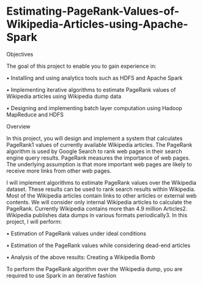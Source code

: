 # Estimating-PageRank-Values-of-Wikipedia-Articles-using-Apache-Spark

Objectives

The goal of this project to enable you to gain experience in:

• Installing and using analytics tools such as HDFS and Apache Spark

• Implementing iterative algorithms to estimate PageRank values of Wikipedia articles using Wikipedia dump data

• Designing and implementing batch layer computation using Hadoop MapReduce and HDFS

Overview

In this project, you will design and implement a system that calculates PageRank1 values of currently available Wikipedia articles. The PageRank algorithm is used by Google Search to rank web pages in their search engine query results. PageRank measures the importance of web pages. The underlying assumption is that more important web pages are likely to receive more links from other web pages.

I will implement algorithms to estimate PageRank values over the Wikipedia dataset. These results can be used to rank search results within Wikipedia. Most of the Wikipedia articles contain links to other articles or external web contents. We will consider only internal Wikipedia articles to calculate the PageRank. Currently Wikipedia contains more than 4.9 million Articles2. Wikipedia publishes data dumps in various formats periodically3. In this project, I will perform:

• Estimation of PageRank values under ideal conditions

• Estimation of the PageRank values while considering dead-end articles

• Analysis of the above results: Creating a Wikipedia Bomb

To perform the PageRank algorithm over the Wikipedia dump, you are required to use Spark in an iterative fashion
